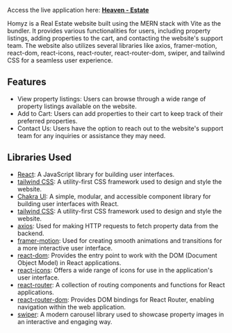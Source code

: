 
Access the live application here: **[Heaven - Estate](https://heaven-state-kappa.vercel.app/)**

Homyz is a Real Estate website built using the MERN stack with Vite as the bundler. It provides various functionalities for users, including property listings, adding properties to the cart, and contacting the website's support team. The website also utilizes several libraries like axios, framer-motion, react-dom, react-icons, react-router, react-router-dom, swiper, and tailwind CSS for a seamless user experience.

## Features

- View property listings: Users can browse through a wide range of property listings available on the website.
- Add to Cart: Users can add properties to their cart to keep track of their preferred properties.
- Contact Us: Users have the option to reach out to the website's support team for any inquiries or assistance they may need.

## Libraries Used

- [React](https://reactjs.org/): A JavaScript library for building user interfaces.
- [tailwind CSS](https://tailwindcss.com/): A utility-first CSS framework used to design and style the website.
- [Chakra UI](https://chakra-ui.com/): A simple, modular, and accessible component library for building user interfaces with React.
- [tailwind CSS](https://tailwindcss.com/): A utility-first CSS framework used to design and style the website.
- [axios](https://www.npmjs.com/package/axios): Used for making HTTP requests to fetch property data from the backend.
- [framer-motion](https://www.framer.com/api/motion/): Used for creating smooth animations and transitions for a more interactive user interface.
- [react-dom](https://reactjs.org/docs/react-dom.html): Provides the entry point to work with the DOM (Document Object Model) in React applications.
- [react-icons](https://react-icons.github.io/react-icons/): Offers a wide range of icons for use in the application's user interface.
- [react-router](https://www.npmjs.com/package/react-router): A collection of routing components and functions for React applications.
- [react-router-dom](https://www.npmjs.com/package/react-router-dom): Provides DOM bindings for React Router, enabling navigation within the web application.
- [swiper](https://swiperjs.com/): A modern carousel library used to showcase property images in an interactive and engaging way.




